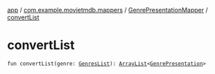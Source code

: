 [app](../../index.md) / [com.example.movietmdb.mappers](../index.md) / [GenrePresentationMapper](index.md) / [convertList](./convert-list.md)

# convertList

`fun convertList(genre: `[`GenresList`](../../com.example.movietmdb.repository.retrofit/-genres-list/index.md)`): `[`ArrayList`](https://kotlinlang.org/api/latest/jvm/stdlib/kotlin.collections/-array-list/index.html)`<`[`GenrePresentation`](../../com.example.movietmdb.recycler.data/-genre-presentation/index.md)`>`